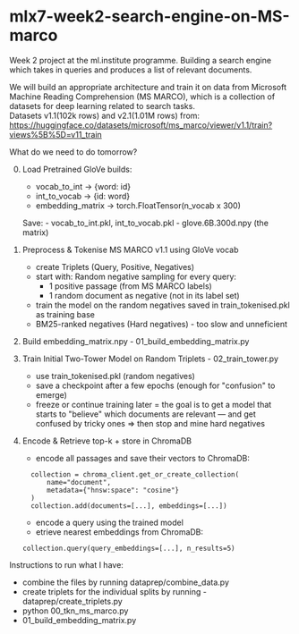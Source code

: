 # mlx7-week2-search-engine-on-MS-marco

Week 2 project at the ml.institute programme.
Building a search engine which takes in queries and produces a list of relevant documents.

We will build an appropriate architecture and train it on data from Microsoft Machine Reading Comprehension (MS MARCO), which is a collection of datasets for deep learning related to search tasks. <br> Datasets v1.1(102k rows) and v2.1(1.01M rows) from: https://huggingface.co/datasets/microsoft/ms_marco/viewer/v1.1/train?views%5B%5D=v11_train

What do we need to do tomorrow?

0. Load Pretrained GloVe
   builds:

   - vocab_to_int → {word: id}
   - int_to_vocab → {id: word}
   - embedding_matrix → torch.FloatTensor(n_vocab x 300)

   Save: - vocab_to_int.pkl, int_to_vocab.pkl - glove.6B.300d.npy (the matrix)

1. Preprocess & Tokenise MS MARCO v1.1 using GloVe vocab

   - create Triplets (Query, Positive, Negatives)
   - start with: Random negative sampling
     for every query:
     - 1 positive passage (from MS MARCO labels)
     - 1 random document as negative (not in its label set)
   - train the model on the random negatives saved in train_tokenised.pkl as training base
   - BM25-ranked negatives (Hard negatives) - too slow and unneficient

2. Build embedding_matrix.npy - 01_build_embedding_matrix.py

3. Train Initial Two-Tower Model on Random Triplets - 02_train_tower.py

   - use train_tokenised.pkl (random negatives)
   - save a checkpoint after a few epochs (enough for "confusion" to emerge)
   - freeze or continue training later = the goal is to get a model that starts to "believe" which documents are relevant — and get confused by tricky ones => then stop and mine hard negatives

4. Encode & Retrieve top-k + store in ChromaDB

   - encode all passages and save their vectors to ChromaDB:

   ```
     collection = chroma_client.get_or_create_collection(
         name="document",
         metadata={"hnsw:space": "cosine"}
     )
     collection.add(documents=[...], embeddings=[...])

   ```

   - encode a query using the trained model
   - etrieve nearest embeddings from ChromaDB:

   ```
   collection.query(query_embeddings=[...], n_results=5)
   ```

Instructions to run what I have:

- combine the files by running dataprep/combine_data.py
- create triplets for the individual splits by running - dataprep/create_triplets.py
- python 00_tkn_ms_marco.py
- 01_build_embedding_matrix.py